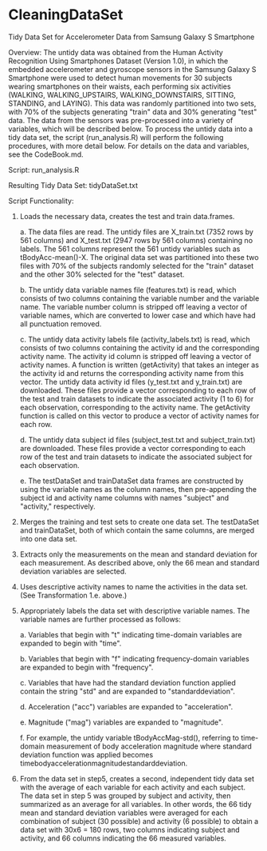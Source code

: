 # CleaningDataSet
Tidy Data Set for Accelerometer Data from Samsung Galaxy S Smartphone

Overview:  The untidy data was obtained from the Human Activity Recognition Using Smartphones Dataset (Version 1.0), in which the embedded accelerometer and gyroscope sensors in the Samsung Galaxy S Smartphone were used to detect human movements for 30 subjects wearing smartphones on their waists, each performing six activities (WALKING, WALKING_UPSTAIRS, WALKING_DOWNSTAIRS, SITTING, STANDING, and LAYING). This data was randomly partitioned into two sets, with 70% of the subjects generating "train" data and 30% generating "test" data.  The data from the sensors was pre-processed into a variety of variables, which will be described below.  To process the untidy data into a tidy data set, the script (run_analysis.R) will perform the following procedures, with more detail below. For details on the data and variables, see the CodeBook.md.

Script: run_analysis.R

Resulting Tidy Data Set: tidyDataSet.txt

Script Functionality:

1. Loads the necessary data, creates the test and train data.frames.

      a. The data files are read. The untidy files are X_train.txt (7352 rows by 561 columns) and X_test.txt (2947 rows by 561 columns) containing no labels. The 561 columns represent the 561 untidy variables such as tBodyAcc-mean()-X. The original data set was partitioned into these two files with 70% of the subjects randomly selected for the "train" dataset and the other 30% selected for the "test" dataset.  
      
      b. The untidy data variable names file (features.txt) is read, which consists of two columns containing the variable number and the variable name. The variable number column is stripped off leaving a vector of variable names, which are converted to lower case and which have had all punctuation removed.
      
      c. The untidy data activity labels file (activity_labels.txt) is read, which consists of two columns containing the activity id and the corresponding activity name. The activity id column is stripped off leaving a vector of activity names.  A function is written (getActivity) that takes an integer as the activity id and returns the corresponding activity name from this vector. The untidy data activity id files (y_test.txt and y_train.txt) are downloaded. These files provide a vector corresponding to each row of the test and train datasets to indicate the associated activity (1 to 6) for each observation, corresponding to the activity name.  The getActivity function is called on this vector to produce a vector of activity names for each row.
      
      d. The untidy data subject id files (subject_test.txt and subject_train.txt) are downloaded.  These files provide a vector corresponding to each row of the test and train datasets to indicate the associated subject for each observation.
      
      e. The testDataSet and trainDataSet data frames are constructed by using the variable names as the column names, then pre-appending the subject id and activity name columns with names "subject" and "activity," respectively.
            
2. Merges the training and test sets to create one data set. The testDataSet and trainDataSet, both of which contain the same columns, are merged into one data set.

3. Extracts only the measurements on the mean and standard deviation for each measurement. As described above, only the 66 mean and standard deviation variables are selected.
            
4. Uses descriptive activity names to name the activities in the data set. (See Transformation 1.e. above.)
      
5. Appropriately labels the data set with descriptive variable names. The variable names are further processed as follows:

      a. Variables that begin with "t" indicating time-domain variables are expanded to begin with "time".
      
      b. Variables that begin with "f" indicating frequency-domain variables are expanded to begin with "frequency".
      
      c. Variables that have had the standard deviation function applied contain the string "std" and are expanded to "standarddeviation".
      
      d. Acceleration ("acc") variables are expanded to "acceleration".
      
      e. Magnitude ("mag") variables are expanded to "magnitude".
      
      f. For example, the untidy variable tBodyAccMag-std(), referring to time-domain measurement of body acceleration magnitude where standard deviation function was applied becomes timebodyaccelerationmagnitudestandarddeviation.
                  
6. From the data set in step5, creates a second, independent tidy data set with the average of each variable for each activity and each subject.  The data set in step 5 was grouped by subject and activity, then summarized as an average for all variables.  In other words, the 66 tidy mean and standard deviation variables were averaged for each combination of subject (30 possible) and activity (6 possible) to obtain a data set with 30x6 = 180 rows, two columns indicating subject and activity, and 66 columns indicating the 66 measured variables. 
